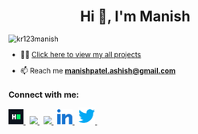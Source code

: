<h1 align="center">Hi 👋, I'm Manish</h1>
<p align="left"> <img src="https://komarev.com/ghpvc/?username=kr123manish&label=Profile%20views&color=0e75b6&style=flat" alt="kr123manish" /> </p>

- 👨‍💻 <a href = 'https://github.com/kr123Manish?tab=repositories'>Click here to view my all projects</a>

- 📫 Reach me **manishpatel.ashish@gmail.com**

<h3 align="left">Connect with me:</h3>
<p float="left">

<a href="https://www.hackerrank.com/manish_kr8" target="blank">
<img src="https://github.com/kr123Manish/ComputerGraphics_with_openGL/blob/main/Programs/images/hk.png"  width="30"/></img>
</a>&nbsp;

<a href="https://fb.com/manish kumar" target="blank">
<img src="https://raw.githubusercontent.com/rahuldkjain/github-profile-readme-generator/master/src/images/icons/Social/facebook.svg" width="30"/></img>
</a>&nbsp;
<a href="https://www.instagram.com/manish_k512/" target="blank">
<img src="https://raw.githubusercontent.com/rahuldkjain/github-profile-readme-generator/master/src/images/icons/Social/instagram.svg" width="30"/></img>
</a>&nbsp;
<a href="https://www.linkedin.com/in/manish-kumar-patel-980651219/" target="blank">
<img src="https://github.com/kr123Manish/ComputerGraphics_with_openGL/blob/main/Programs/images/linked-in-alt.svg" width="30"/></img>
</a>&nbsp;
<a href="https://twitter.com/Manish43015893" target="blank">
<img src="https://github.com/kr123Manish/ComputerGraphics_with_openGL/blob/main/Programs/images/twitter.svg" width="33"/></img>
</a>&nbsp;


<!-- <a href="https://stackoverflow.com/users/14884965" target="blank"></a> -->
</p>


<!-- <h3 align="left">Languages and Tools:</h3>
<p align="left"> <a href="https://getbootstrap.com" target="_blank"> <img src="https://raw.githubusercontent.com/devicons/devicon/master/icons/bootstrap/bootstrap-plain-wordmark.svg" alt="bootstrap" width="40" height="40"/> </a> <a href="https://www.w3schools.com/cpp/" target="_blank"> <img src="https://raw.githubusercontent.com/devicons/devicon/master/icons/cplusplus/cplusplus-original.svg" alt="cplusplus" width="40" height="40"/> </a> <a href="https://www.w3schools.com/css/" target="_blank"> <img src="https://raw.githubusercontent.com/devicons/devicon/master/icons/css3/css3-original-wordmark.svg" alt="css3" width="40" height="40"/> </a> <a href="https://www.w3.org/html/" target="_blank"> <img src="https://raw.githubusercontent.com/devicons/devicon/master/icons/html5/html5-original-wordmark.svg" alt="html5" width="40" height="40"/> </a> <a href="https://www.java.com" target="_blank"> <img src="https://raw.githubusercontent.com/devicons/devicon/master/icons/java/java-original.svg" alt="java" width="40" height="40"/> </a> <a href="https://developer.mozilla.org/en-US/docs/Web/JavaScript" target="_blank"> <img src="https://raw.githubusercontent.com/devicons/devicon/master/icons/javascript/javascript-original.svg" alt="javascript" width="40" height="40"/> </a>&nbsp; <a href="https://www.mysql.com/" target="_blank"> <img src="https://raw.githubusercontent.com/devicons/devicon/master/icons/mysql/mysql-original-wordmark.svg" alt="mysql" width="40" height="40"/> </a>&nbsp; <a href="https://www.php.net" target="_blank"> <img src="https://raw.githubusercontent.com/devicons/devicon/master/icons/php/php-original.svg" alt="php" width="40" height="40"/> </a> <a href="https://www.python.org" target="_blank"> <img src="https://raw.githubusercontent.com/devicons/devicon/master/icons/python/python-original.svg" alt="python" width="40" height="40"/> </a>   <a href="https://www.linux.org/" target="_blank"> <img src="https://raw.githubusercontent.com/devicons/devicon/master/icons/linux/linux-original.svg" alt="linux" width="40" height="40"/> </a></p> -->

<!-- <p><img align="center" src="https://github-readme-stats.vercel.app/api/top-langs?username=kr123manish&show_icons=true&locale=en&layout=compact" alt="kr123manish" /></p> -->
<!-- <p>&nbsp;<img align="center" src="https://github-readme-stats.vercel.app/api?username=kr123manish&show_icons=true&locale=en" alt="kr123manish" /></p> -->
